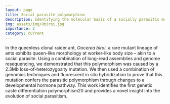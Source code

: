 ```yaml
---
layout: page
title: Social parasite polymorphism
description: Identifying the molecular basis of a socially parasitic morph in Oocerea biroi
img: assets/img/Obiroi.jpg
importance: 2
category: current
---
```


In the queenless clonal raider ant, *Oocerea biroi*, a rare mutant lineage of ants exhibits queen-like morphology at worker-like body size – akin to a social parasite. Using a combination of long-read assemblies and genome resequencing, we demonstrated that this polymorphism was caused by a 2.3Mb loss-of-heterozygosity mutation. We then used a combination of genomics techniques and fluorescent in situ hybridization to prove that this mutation confers the parasitic polymorphism through changes to a developmental hormone pathway. This work identifies the first genetic caste differentiation polymorphism20 and provides a novel insight into the evolution of social parasitism.
